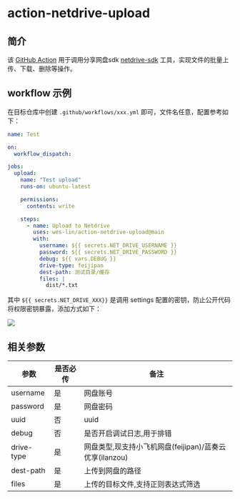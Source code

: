 # action-netdrive-upload

## 简介

该 [GitHub Action](https://help.github.com/cn/actions) 用于调用分享网盘sdk [netdrive-sdk](https://github.com/wes-lin/netdrive-sdk) 工具，实现文件的批量上传、下载、删除等操作。

## workflow 示例

在目标仓库中创建 `.github/workflows/xxx.yml` 即可，文件名任意，配置参考如下：

```yaml
name: Test

on:
  workflow_dispatch:

jobs:
  upload:
    name: "Test upload"
    runs-on: ubuntu-latest

    permissions:
      contents: write

    steps:
      - name: Upload to Netdrive
        uses: wes-lin/action-netdrive-upload@main
        with:
          username: ${{ secrets.NET_DRIVE_USERNAME }}
          password: ${{ secrets.NET_DRIVE_PASSWORD }}
          debug: ${{ vars.DEBUG }}
          drive-type: feijipan
          dest-path: 测试目录/缓存
          files: |
            dist/*.txt
```

其中 `${{ secrets.NET_DRIVE_XXX}}` 是调用 settings 配置的密钥，防止公开代码将权限密钥暴露，添加方式如下：

![](https://static.zkqiang.cn/images/20200118171056.png-slim)

## 相关参数

| 参数       | 是否必传 | 备注                                                       |
| ---------- | -------- | ---------------------------------------------------------- |
| username   | 是       | 网盘账号                                                   |
| password   | 是       | 网盘密码                                                   |
| uuid       | 否       | uuid |
| debug      | 否       | 是否开启调试日志,用于排错                                  |
| drive-type | 是       | 网盘类型,现支持小飞机网盘(feijipan)/蓝奏云优享(ilanzou)    |
| dest-path  | 是       | 上传到网盘的路径                                           |
| files      | 是       | 上传的目标文件,支持正则表达式筛选                          |
